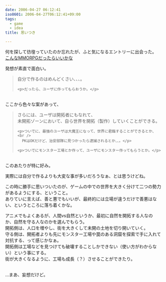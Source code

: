 ```yaml
---
date: 2006-04-27 06:12:41
iso8601: 2006-04-27T06:12:41+09:00
tags:
  - game
  - idea
title: 思いつき

---
```


<div class="entry-body">
  <p>何を探して彷徨っていたのか忘れたが、ふと気になるエントリーに出会った。<br /><a href="http://blogs.yahoo.co.jp/karasi02/2925483.html">こんなMMORPGだったらいいかな</a></p>

  <p>発想が素直で面白い。<br /></p>
  <blockquote>自分で作るのはめんどくさい、、、。

    <p>だったら、ユーザに作ってもらおうか。</p>
  </blockquote><br />
  ここから色々な案があって、<br />
  <blockquote>さらには、ユーザは開拓者にもなれて、<br />
    未開拓ゾーンにおいて、自ら世界を開拓（製作）していくことができる。

    <p>ついでに、最強のユーザは大魔王になって、世界に君臨することができるとか、<br />
      PKはOKだけど、治安部隊に見つかったら逮捕されるとか、、。</p>

    <p>ついでにモンスター工場とか作って、ユーザにモンスター作ってもらうとか。</p>
  </blockquote><br />
  このあたりが特に好み。

  <p>実際には自分で作るよりも大変な事が多いだろうなぁ、とは思うけどね。</p>

  <p>この時に勝手に思いついたのが、ゲームの中での世界を大きく分けて二つの勢力があるようにする、ということ。<br />
    ありていに言えば、善と悪でもいいが、最終的には立場が違うだけで善悪はない、というところに落ち着くかな。</p>

  <p>アニメでもよくあるが、人間vs自然というか、最初に自然を開拓する人なのか、自然を守る人なのかを選んでもらう。<br />
    開拓側は、人口を増やし、街を大きくして未開の土地を切り開いていく。<br />
    守る側は、開拓者よりも先にモンスター工場や罠のある洞窟を探索で手に入れて対抗する、って感じかなぁ。<br />
    開拓側は工場などを見つけても破壊することしかできない（使い方がわからない）という事にする。<br />
    街が大きくなるように、工場も成長（？）させることができたり。</p>

  <p><br />
    …まあ、妄想だけど。</p>
</div>
